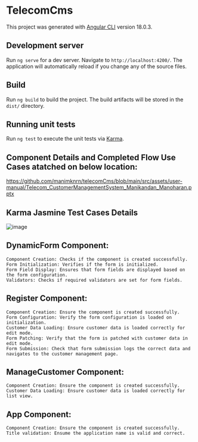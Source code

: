 # TelecomCms

This project was generated with [Angular CLI](https://github.com/angular/angular-cli) version 18.0.3.

## Development server

Run `ng serve` for a dev server. Navigate to `http://localhost:4200/`. The application will automatically reload if you change any of the source files.

## Build

Run `ng build` to build the project. The build artifacts will be stored in the `dist/` directory.

## Running unit tests

Run `ng test` to execute the unit tests via [Karma](https://karma-runner.github.io).

## Component Details and Completed Flow Use Cases atatched on below location:
https://github.com/manimknrn/telecomCms/blob/main/src/assets/user-manual/Telecom_CustomerManagementSystem_Manikandan_Manoharan.pptx

## Karma Jasmine Test Cases Details
![image](https://github.com/manimknrn/telecomCms/assets/65593713/2563e123-be18-467b-9633-0efbe6c1b17c)

  ## DynamicForm Component:
    Component Creation: Checks if the component is created successfully.
    Form Initialization: Verifies if the form is initialized.
    Form Field Display: Ensures that form fields are displayed based on the form configuration.
    Validators: Checks if required validators are set for form fields.

  ## Register Component:
    Component Creation: Ensure the component is created successfully.
    Form Configuration: Verify the form configuration is loaded on initialization.
    Customer Data Loading: Ensure customer data is loaded correctly for edit mode.
    Form Patching: Verify that the form is patched with customer data in edit mode.
    Form Submission: Check that form submission logs the correct data and navigates to the customer management page.

  ## ManageCustomer Component: 
    Component Creation: Ensure the component is created successfully.
    Customer Data Loading: Ensure customer data is loaded correctly for list view.

  ## App Component: 
    Component Creation: Ensure the component is created successfully.
    Title validation: Ensume the application name is valid and correct.

